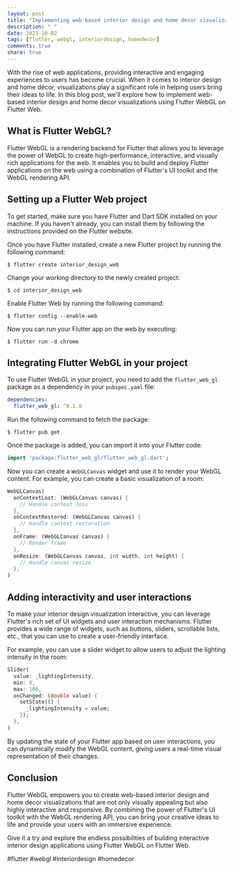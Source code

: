 ```yaml
---
layout: post
title: "Implementing web-based interior design and home decor visualizations with Flutter WebGL on Flutter Web"
description: " "
date: 2023-10-02
tags: [flutter, webgl, interiordesign, homedecor]
comments: true
share: true
---
```


With the rise of web applications, providing interactive and engaging experiences to users has become crucial. When it comes to interior design and home décor, visualizations play a significant role in helping users bring their ideas to life. In this blog post, we'll explore how to implement web-based interior design and home decor visualizations using Flutter WebGL on Flutter Web.

## What is Flutter WebGL?

Flutter WebGL is a rendering backend for Flutter that allows you to leverage the power of WebGL to create high-performance, interactive, and visually rich applications for the web. It enables you to build and deploy Flutter applications on the web using a combination of Flutter's UI toolkit and the WebGL rendering API.

## Setting up a Flutter Web project

To get started, make sure you have Flutter and Dart SDK installed on your machine. If you haven't already, you can install them by following the instructions provided on the Flutter website.

Once you have Flutter installed, create a new Flutter project by running the following command:

```shell
$ flutter create interior_design_web
```

Change your working directory to the newly created project:

```shell
$ cd interior_design_web
```

Enable Flutter Web by running the following command:

```shell
$ flutter config --enable-web
```

Now you can run your Flutter app on the web by executing:

```shell
$ flutter run -d chrome
```

## Integrating Flutter WebGL in your project

To use Flutter WebGL in your project, you need to add the `flutter_web_gl` package as a dependency in your `pubspec.yaml` file:

```yaml
dependencies:
  flutter_web_gl: ^0.1.0
```

Run the following command to fetch the package:

```shell
$ flutter pub get
```

Once the package is added, you can import it into your Flutter code:

```dart
import 'package:flutter_web_gl/flutter_web_gl.dart';
```

Now you can create a `WebGLCanvas` widget and use it to render your WebGL content. For example, you can create a basic visualization of a room:

```dart
WebGLCanvas(
  onContextLost: (WebGLCanvas canvas) {
    // Handle context loss
  },
  onContextRestored: (WebGLCanvas canvas) {
    // Handle context restoration
  },
  onFrame: (WebGLCanvas canvas) {
    // Render frame
  },
  onResize: (WebGLCanvas canvas, int width, int height) {
    // Handle canvas resize
  },
)
```

## Adding interactivity and user interactions

To make your interior design visualization interactive, you can leverage Flutter's rich set of UI widgets and user interaction mechanisms. Flutter provides a wide range of widgets, such as buttons, sliders, scrollable lists, etc., that you can use to create a user-friendly interface.

For example, you can use a slider widget to allow users to adjust the lighting intensity in the room:

```dart
Slider(
  value: _lightingIntensity,
  min: 0,
  max: 100,
  onChanged: (double value) {
    setState(() {
      _lightingIntensity = value;
    });
  },
)
```

By updating the state of your Flutter app based on user interactions, you can dynamically modify the WebGL content, giving users a real-time visual representation of their changes.

## Conclusion

Flutter WebGL empowers you to create web-based interior design and home decor visualizations that are not only visually appealing but also highly interactive and responsive. By combining the power of Flutter's UI toolkit with the WebGL rendering API, you can bring your creative ideas to life and provide your users with an immersive experience.

Give it a try and explore the endless possibilities of building interactive interior design applications using Flutter WebGL on Flutter Web.

#flutter #webgl #interiordesign #homedecor